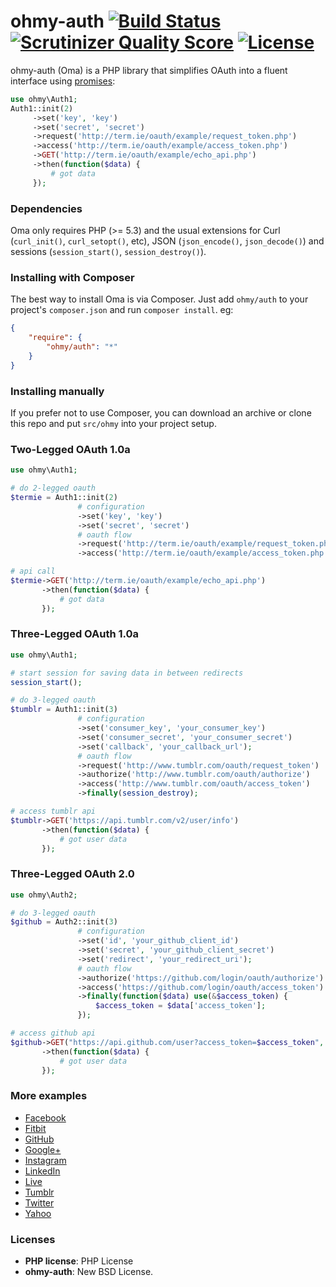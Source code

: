 ohmy-auth [![Build Status](https://travis-ci.org/sudocode/ohmy-auth.png?branch=master)](https://travis-ci.org/sudocode/ohmy-auth) [![Scrutinizer Quality Score](https://scrutinizer-ci.com/g/sudocode/ohmy-auth/badges/quality-score.png?s=0db8fb20410f28980d8590745312957522b71f0e)](https://scrutinizer-ci.com/g/sudocode/ohmy-auth/) [![License](https://poser.pugx.org/ohmy/auth/license.png)](https://packagist.org/packages/ohmy/auth)
========

ohmy-auth (Oma) is a PHP library that simplifies OAuth into a fluent interface using [promises](http://en.wikipedia.org/wiki/Futures_and_promises):

```php
use ohmy\Auth1;
Auth1::init(2)
     ->set('key', 'key')
     ->set('secret', 'secret')
     ->request('http://term.ie/oauth/example/request_token.php')
     ->access('http://term.ie/oauth/example/access_token.php')
     ->GET('http://term.ie/oauth/example/echo_api.php')
     ->then(function($data) {
         # got data
     });
```

### Dependencies
Oma only requires PHP (>= 5.3) and the usual extensions for Curl (```curl_init()```, ```curl_setopt()```, etc), JSON (```json_encode()```, ```json_decode()```) and sessions (```session_start()```, ```session_destroy()```). 

### Installing with Composer
The best way to install Oma is via Composer. Just add ```ohmy/auth``` to your project's ```composer.json``` and run ```composer install```. eg:
```json
{
    "require": {
        "ohmy/auth": "*"
    }
}
```

### Installing manually
If you prefer not to use Composer, you can download an archive or clone this repo and put ```src/ohmy``` into your project setup. 

### Two-Legged OAuth 1.0a 
```php
use ohmy\Auth1;

# do 2-legged oauth
$termie = Auth1::init(2)
               # configuration
               ->set('key', 'key')
               ->set('secret', 'secret')
               # oauth flow
               ->request('http://term.ie/oauth/example/request_token.php')
               ->access('http://term.ie/oauth/example/access_token.php');

# api call
$termie->GET('http://term.ie/oauth/example/echo_api.php')
       ->then(function($data) {
           # got data
       });
```

### Three-Legged OAuth 1.0a
```php
use ohmy\Auth1;

# start session for saving data in between redirects
session_start();

# do 3-legged oauth
$tumblr = Auth1::init(3)
               # configuration
               ->set('consumer_key', 'your_consumer_key')
               ->set('consumer_secret', 'your_consumer_secret')
               ->set('callback', 'your_callback_url');
               # oauth flow
               ->request('http://www.tumblr.com/oauth/request_token')
               ->authorize('http://www.tumblr.com/oauth/authorize')
               ->access('http://www.tumblr.com/oauth/access_token') 
               ->finally(session_destroy);

# access tumblr api      
$tumblr->GET('https://api.tumblr.com/v2/user/info')
       ->then(function($data) {
           # got user data
       });
```

### Three-Legged OAuth 2.0
```php
use ohmy\Auth2;

# do 3-legged oauth
$github = Auth2::init(3)
               # configuration
               ->set('id', 'your_github_client_id')
               ->set('secret', 'your_github_client_secret')
               ->set('redirect', 'your_redirect_uri');
               # oauth flow
               ->authorize('https://github.com/login/oauth/authorize')
               ->access('https://github.com/login/oauth/access_token')
               ->finally(function($data) use(&$access_token) {
                   $access_token = $data['access_token'];
               });

# access github api
$github->GET("https://api.github.com/user?access_token=$access_token", null, array('User-Agent' => 'ohmy-auth'))
       ->then(function($data) {
           # got user data
       });
```
### More examples
 - [Facebook](https://github.com/sudocode/ohmy-auth/blob/master/examples/facebook.php)
 - [Fitbit](https://github.com/sudocode/ohmy-auth/blob/master/examples/fitbit.php)
 - [GitHub](https://github.com/sudocode/ohmy-auth/blob/master/examples/github.php)
 - [Google+](https://github.com/sudocode/ohmy-auth/blob/master/examples/google.php)
 - [Instagram](https://github.com/sudocode/ohmy-auth/blob/master/examples/instagram.php)
 - [LinkedIn](https://github.com/sudocode/ohmy-auth/blob/master/examples/linkedin.php)
 - [Live](https://github.com/sudocode/ohmy-auth/blob/master/examples/live.php)
 - [Tumblr](https://github.com/sudocode/ohmy-auth/blob/master/examples/tumblr.php)
 - [Twitter](https://github.com/sudocode/ohmy-auth/blob/master/examples/twitter.php)
 - [Yahoo](https://github.com/sudocode/ohmy-auth/blob/master/examples/yahoo.php)

### Licenses
 - __PHP license__: PHP License
 - __ohmy-auth__: New BSD License.
